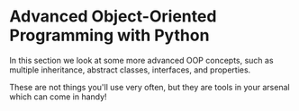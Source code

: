 # Advanced Object-Oriented Programming with Python

In this section we look at some more advanced OOP concepts, such as multiple inheritance, abstract classes, interfaces, and properties.

These are not things you'll use very often, but they are tools in your arsenal which can come in handy!